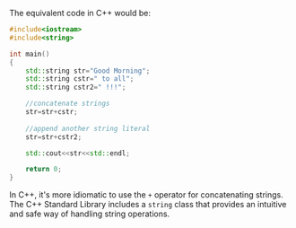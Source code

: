 The equivalent code in C++ would be:

```cpp
#include<iostream>
#include<string>

int main()
{
    std::string str="Good Morning";
    std::string cstr=" to all";
    std::string cstr2=" !!!";

    //concatenate strings
    str=str+cstr;
    
    //append another string literal
    str=str+cstr2;

    std::cout<<str<<std::endl;

    return 0;
}
```
In C++, it's more idiomatic to use the `+` operator for concatenating strings. The C++ Standard Library includes a `string` class that provides an intuitive and safe way of handling string operations.
